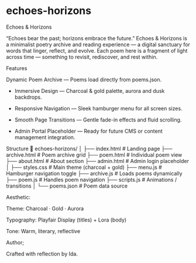 # echoes-horizons
Echoes & Horizons

“Echoes bear the past; horizons embrace the future.”
Echoes & Horizons is a minimalist poetry archive and reading experience — a digital sanctuary for words that linger, reflect, and evolve.
Each poem here is a fragment of light across time — something to revisit, rediscover, and rest within.

Features

Dynamic Poem Archive — Poems load directly from poems.json.

- Immersive Design — Charcoal & gold palette, aurora and dusk backdrops.

- Responsive Navigation — Sleek hamburger menu for all screen sizes.

- Smooth Page Transitions — Gentle fade-in effects and fluid scrolling.

- Admin Portal Placeholder — Ready for future CMS or content management integration.

 Structure
📁 echoes-horizons/
│
├── index.html        # Landing page
├── archive.html      # Poem archive grid
├── poem.html         # Individual poem view
├── about.html        # About section
├── admin.html        # Admin login placeholder
│
├── styles.css        # Main theme (charcoal + gold)
├── menu.js           # Hamburger navigation toggle
├── archive.js        # Loads poems dynamically
├── poem.js           # Handles poem navigation
├── scripts.js        # Animations / transitions
│
└── poems.json        # Poem data source

Aesthetic:

Theme: Charcoal · Gold · Aurora

Typography: Playfair Display (titles) + Lora (body)

Tone: Warm, literary, reflective


Author;

Crafted with reflection by Ida.
